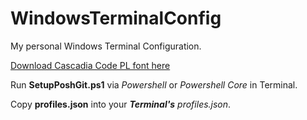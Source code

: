# WindowsTerminalConfig
My personal Windows Terminal Configuration.

[Download Cascadia Code PL font here](https://github.com/microsoft/cascadia-code/releases)

Run **SetupPoshGit.ps1** via *Powershell* or *Powershell Core* in Terminal.

Copy **profiles.json** into your ***Terminal's*** *profiles.json*.